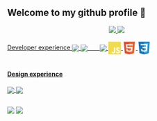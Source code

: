 ## Welcome to my github profile 👋
<div align="center">
  <a href="https://github.com/Gon98">
  <img height="180em" src="https://github-readme-stats.vercel.app/api?username=Gon98&show_icons=true&theme=tokyonight&include_all_commits=true&count_private=true"/>
  <img height="180em" src="https://github-readme-stats.vercel.app/api/top-langs/?username=Gon98&layout=compact&langs_count=7&theme=tokyonight"/>
</div>
    
<div style="display: inline_block"><br>
  <text>Developer experience</text>
  <img align="center" height="30" src="https://github.com/Gon98/Gon98/assets/68713770/864c5ac2-ad3b-4e78-aa52-573c668a85bf">
  <img align="center" height="30" src="https://github.com/Gon98/Gon98/assets/68713770/b284419d-3785-42a5-931d-4b28f987e9da">
  &nbsp;&nbsp;
  &nbsp;&nbsp;
    <img align="center" height="30" src="https://github.com/Gon98/Gon98/assets/68713770/8ae87ec9-cddf-44af-a703-9424410c0769">
  <img align="center" height="30" src="https://raw.githubusercontent.com/devicons/devicon/master/icons/javascript/javascript-plain.svg">
  <img align="center" height="30" src="https://raw.githubusercontent.com/devicons/devicon/master/icons/html5/html5-original.svg">
  <img align="center" height="30" src="https://raw.githubusercontent.com/devicons/devicon/master/icons/css3/css3-original.svg">
</div>
    
<div style="display: inline_block"><br>
  <h4>Design experience</h4>
  <img align="center" height="40" src="https://github.com/Gon98/Gon98/assets/68713770/f00f9b75-6b94-42dd-a915-f8edeaa24d15">
  <img align="center" height="28" src="https://github.com/Gon98/Gon98/assets/68713770/c6b08031-6bec-45b7-9a2c-39b1ba7a2af9">
</div>
  
  ##
 
<div> 
  <a href = "mailto:rochacardoso1@hotmail.com"><img src="https://img.shields.io/badge/-Gmail-%23333?style=for-the-badge&logo=gmail&logoColor=white" target="_blank"></a>
  <a href="https://www.linkedin.com/in/gonçalo-rocha-2a380519b" target="_blank"><img src="https://img.shields.io/badge/-LinkedIn-%230077B5?style=for-the-badge&logo=linkedin&logoColor=white" target="_blank"></a> 
</div>
